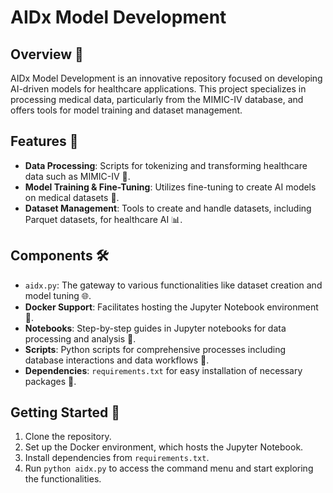 <!---
Copyright 2024 The AIDx Team. All Rights reserved
--->

# AIDx Model Development

## Overview 📖
AIDx Model Development is an innovative repository focused on developing AI-driven models for healthcare applications. This project specializes in processing medical data, particularly from the MIMIC-IV database, and offers tools for model training and dataset management.

## Features 🚀
- **Data Processing**: Scripts for tokenizing and transforming healthcare data such as MIMIC-IV 🏥.
- **Model Training & Fine-Tuning**: Utilizes fine-tuning to create AI models on medical datasets 🧬.
- **Dataset Management**: Tools to create and handle datasets, including Parquet datasets, for healthcare AI 📊.

## Components 🛠
- `aidx.py`: The gateway to various functionalities like dataset creation and model tuning 🌐.
- **Docker Support**: Facilitates hosting the Jupyter Notebook environment 🐳.
- **Notebooks**: Step-by-step guides in Jupyter notebooks for data processing and analysis 📓.
- **Scripts**: Python scripts for comprehensive processes including database interactions and data workflows 📜.
- **Dependencies**: `requirements.txt` for easy installation of necessary packages 📌.

## Getting Started 🚀
1. Clone the repository.
2. Set up the Docker environment, which hosts the Jupyter Notebook.
3. Install dependencies from `requirements.txt`.
4. Run `python aidx.py` to access the command menu and start exploring the functionalities.